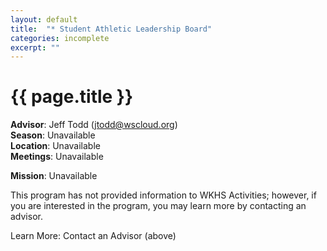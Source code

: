 ```yaml
---
layout: default
title:  "* Student Athletic Leadership Board"
categories: incomplete
excerpt: ""
---
```


# {{ page.title }}

**Advisor**: Jeff Todd (<jtodd@wscloud.org>)
<br/>**Season**: Unavailable
<br/>**Location**: Unavailable
<br/>**Meetings**: Unavailable

**Mission**: Unavailable

This program has not provided information to WKHS Activities; however, if you are interested in the program, you may learn more by contacting an advisor.

Learn More: Contact an Advisor (above)